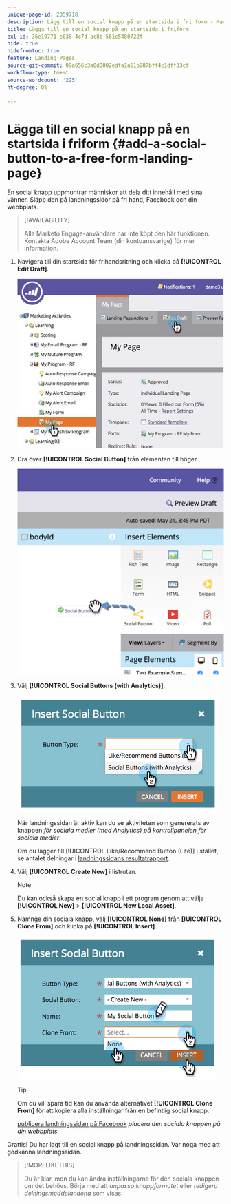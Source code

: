 ```yaml
---
unique-page-id: 2359718
description: Lägg till en social knapp på en startsida i fri form - Marketo Docs - produktdokumentation
title: Lägga till en social knapp på en startsida i friform
exl-id: 36e19771-e038-4c7d-ac8b-561c5480722f
hide: true
hidefromtoc: true
feature: Landing Pages
source-git-commit: 09a656c3a0d0002edfa1a61b987bff4c1dff33cf
workflow-type: tm+mt
source-wordcount: '225'
ht-degree: 0%

---
```


# Lägga till en social knapp på en startsida i friform {#add-a-social-button-to-a-free-form-landing-page}

En social knapp uppmuntrar människor att dela ditt innehåll med sina vänner. Släpp den på landningssidor på fri hand, Facebook och din webbplats.

>[!AVAILABILITY]
>
>Alla Marketo Engage-användare har inte köpt den här funktionen. Kontakta Adobe Account Team (din kontoansvarige) för mer information.

1. Navigera till din startsida för frihandsritning och klicka på **[!UICONTROL Edit Draft]**.

   ![](assets/scoring.jpg)

1. Dra över **[!UICONTROL Social Button]** från elementen till höger.

   ![](assets/image2015-5-21-15-3a47-3a46.png)

1. Välj **[!UICONTROL Social Buttons (with Analytics)]**.

   ![](assets/image2014-9-17-10-3a35-3a13.png)

   När landningssidan är aktiv kan du se aktiviteten som genererats av knappen _för sociala medier (med Analytics) på kontrollpanelen för sociala medier_.

   Om du lägger till [!UICONTROL Like/Recommend Button (Lite)] i stället, se antalet delningar i [landningssidans resultatrapport](/help/marketo/product-docs/demand-generation/landing-pages/understanding-landing-pages/landing-page-performance-report.md).

1. Välj **[!UICONTROL Create New]** i listrutan.

   >[!NOTE]
   >
   >Du kan också skapa en social knapp i ett program genom att välja **[!UICONTROL New]** > **[!UICONTROL New Local Asset]**.

1. Namnge din sociala knapp, välj **[!UICONTROL None]** från **[!UICONTROL Clone From]** och klicka på **[!UICONTROL Insert]**.

   ![](assets/image2014-9-17-10-3a35-3a26.png)

   >[!TIP]
   >
   >Om du vill spara tid kan du använda alternativet **[!UICONTROL Clone From]** för att kopiera alla inställningar från en befintlig social knapp.

   [publicera landningssidan på Facebook](/help/marketo/product-docs/demand-generation/facebook/publish-landing-pages-to-facebook.md) _placera den sociala knappen på din webbplats_

Grattis! Du har lagt till en social knapp på landningssidan. Var noga med att godkänna landningssidan.

>[!MORELIKETHIS]
>
>Du är klar, men du kan ändra inställningarna för den sociala knappen om det behövs. Börja med att _anpassa knappformatet_ eller _redigera delningsmeddelandena_ som visas.
